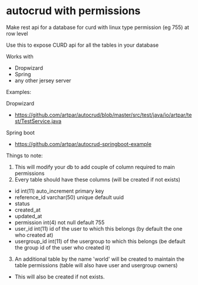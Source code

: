 # autocrud with permissions
Make rest api for a database for curd with linux type permission (eg 755) at row level

Use this to expose CURD api for all the tables in your database

Works with
- Dropwizard
- Spring
- any other jersey server


Examples:

Dropwizard
- https://github.com/artpar/autocrud/blob/master/src/test/java/io/artpar/test/TestService.java

Spring boot
- https://github.com/artpar/autocrud-springboot-example


Things to note:

1. This will modify your db to add couple of column required to main permissions
2. Every table should have these columns (will be created if not exists)
- id int(11) auto_increment primary key
- reference_id varchar(50) unique default uuid
- status
- created_at
- updated_at
- permission int(4) not null default 755
- user_id int(11) id of the user to which this belongs (by default the one who created at)
- usergroup_id int(11) of the usergroup to which this belongs (be default the group id of the user who created it)

3. An additional table by the name 'world' will be created to maintain the table permissions (table will also have user and usergroup owners)
- This will also be created if not exists.